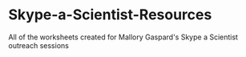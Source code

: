 # Skype-a-Scientist-Resources
All of the worksheets created for Mallory Gaspard's Skype a Scientist outreach sessions 
